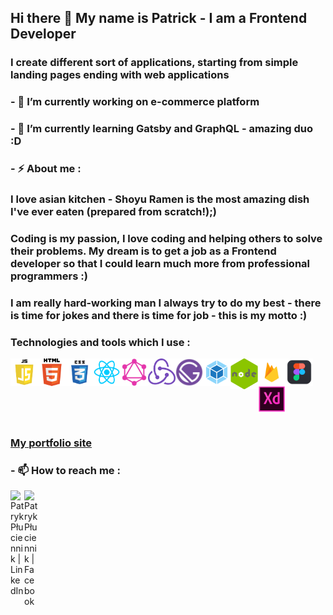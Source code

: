 ## Hi there 👋 My name is Patrick - I am a Frontend Developer

### I create different sort of applications, starting from simple landing pages ending with web applications
### - 🔭 I’m currently working on e-commerce platform
### - 🌱 I’m currently learning Gatsby and GraphQL - amazing duo :D
### - ⚡ About me :

### I love asian kitchen - Shoyu Ramen is the most amazing dish I've ever eaten (prepared from scratch!);)
### Coding is my passion, I love coding and helping others to solve their problems. My dream is to get a job as a Frontend developer so that I could learn much more from professional programmers :)
### I am really hard-working man I always try to do my best - there is time for jokes and there is time for job  - this is my motto :)

### Technologies and tools which I use :
[<img align="left" alt="Patryk Płuciennik | LinkedIn" width="44px" src="https://github.com/PatrickInFrontEnd/portfolio/blob/master/src/assets/images/javascript_skills_1.png" />][javascript]
[<img align="left" alt="Patryk Płuciennik | LinkedIn" width="44px" src="https://github.com/PatrickInFrontEnd/portfolio/blob/master/src/assets/images/html_skills_2.png" />][html]
[<img align="left" alt="Patryk Płuciennik | LinkedIn" width="44px" src="https://github.com/PatrickInFrontEnd/portfolio/blob/master/src/assets/images/css_skills_3.png" />][css]
[<img align="left" alt="Patryk Płuciennik | LinkedIn" width="44px" src="https://github.com/PatrickInFrontEnd/portfolio/blob/master/src/assets/images/react_skills_4.png" />][react]
[<img align="left" alt="Patryk Płuciennik | LinkedIn" width="44px" src="https://github.com/PatrickInFrontEnd/portfolio/blob/master/src/assets/images/graphql_skills_5.png" />][graphql]
[<img align="left" alt="Patryk Płuciennik | LinkedIn" width="44px" src="https://github.com/PatrickInFrontEnd/portfolio/blob/master/src/assets/images/redux_skills_6.png" />][redux]
[<img align="left" alt="Patryk Płuciennik | LinkedIn" width="44px" src="https://github.com/PatrickInFrontEnd/portfolio/blob/master/src/assets/images/gatsby_skills_7.png" />][gatsby]
[<img align="left" alt="Patryk Płuciennik | LinkedIn" width="44px" src="https://github.com/PatrickInFrontEnd/portfolio/blob/master/src/assets/images/webpack_skills_8.png" />][webpack]
[<img align="left" alt="Patryk Płuciennik | LinkedIn" width="44px" src="https://github.com/PatrickInFrontEnd/portfolio/blob/master/src/assets/images/nodejs_skills_9.png" />][nodejs]
[<img align="left" alt="Patryk Płuciennik | LinkedIn" width="44px" src="https://github.com/PatrickInFrontEnd/portfolio/blob/master/src/assets/images/firebase_skills_10.png" />][firebase]
[<img align="left" alt="Patryk Płuciennik | LinkedIn" width="44px" src="https://github.com/PatrickInFrontEnd/portfolio/blob/master/src/assets/images/figma_skills_11.png" />][figma]
[<img align="left" alt="Patryk Płuciennik | LinkedIn" width="44px" src="https://github.com/PatrickInFrontEnd/portfolio/blob/master/src/assets/images/adobexd_skills_12.png" />][adobexd]

</br>
</br>
</br>
</br>
</br>
</br>

### [My portfolio site][portfolio]

### - 📫 How to reach me :
[<img align="left" alt="Patryk Płuciennik | LinkedIn" width="22px" src="https://cdn.jsdelivr.net/npm/simple-icons@v3/icons/linkedin.svg" />][linkedin]
[<img align="left" alt="Patryk Płuciennik | Facebook" width="22px" src="https://cdn.jsdelivr.net/npm/simple-icons@3.4.0/icons/facebook.svg"/>][facebook]

[facebook]: https://www.facebook.com/profile.php?id=100001872548365
[linkedin]: https://www.linkedin.com/in/patryk-p%C5%82uciennik-a67176192/
[portfolio]: https://patrickinfrontend.netlify.app/
[javascript]: https://developer.mozilla.org/en-US/docs/Web/JavaScript
[html]: https://developer.mozilla.org/en-US/docs/Learn/Getting_started_with_the_web/HTML_basics
[css]: https://developer.mozilla.org/en-US/docs/Learn/Getting_started_with_the_web/CSS_basics
[react]: https://reactjs.org/
[graphql]: https://graphql.org/
[redux]: https://redux.js.org/
[gatsby]: https://www.gatsbyjs.com/
[webpack]: https://webpack.js.org/
[nodejs]: https://nodejs.org/en/
[firebase]: https://firebase.google.com/
[figma]: https://www.figma.com/
[adobexd]: https://www.adobe.com/pl/products/xd.html
